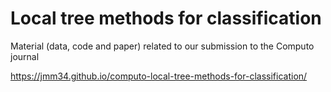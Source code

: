 
# Local tree methods for classification

Material (data, code and paper) related to our submission to the Computo journal

https://jmm34.github.io/computo-local-tree-methods-for-classification/
